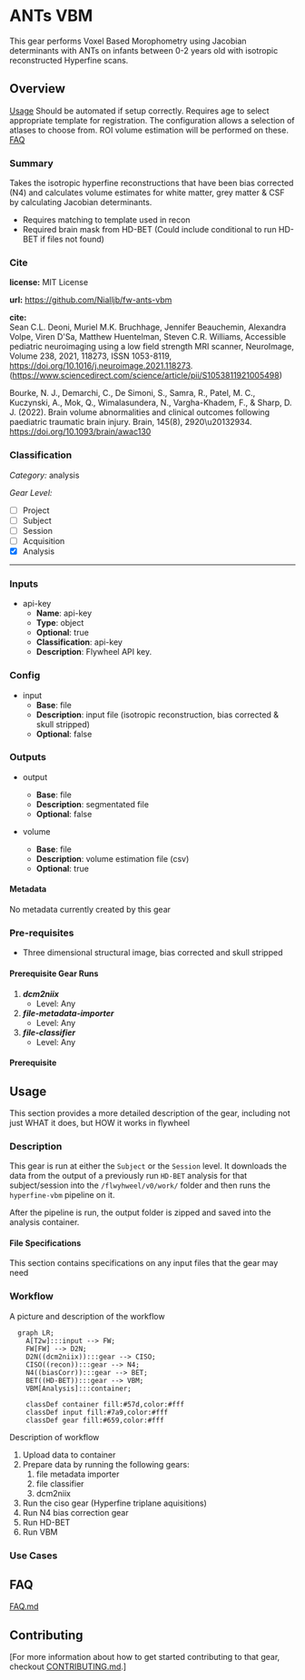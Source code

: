 # ANTs VBM
This gear performs Voxel Based Morophometry using Jacobian determinants with ANTs on infants between 0-2 years old with isotropic reconstructed Hyperfine scans.

## Overview

[Usage](#usage)
Should be automated if setup correctly. Requires age to select appropriate template for registration. The configuration allows a selection of atlases to choose from. ROI volume estimation will be performed on these.
[FAQ](#faq)

### Summary
Takes the isotropic hyperfine reconstructions that have been bias corrected (N4) and calculates volume estimates for white matter, grey matter & CSF by calculating Jacobian determinants. 
- Requires matching to template used in recon
- Required brain mask from HD-BET (Could include conditional to run HD-BET if files not found)

### Cite

**license:**
MIT License  

**url:** <https://github.com/Nialljb/fw-ants-vbm>

**cite:**  
Sean C.L. Deoni, Muriel M.K. Bruchhage, Jennifer Beauchemin, Alexandra Volpe, Viren D'Sa, Matthew Huentelman, Steven C.R. Williams,
Accessible pediatric neuroimaging using a low field strength MRI scanner, NeuroImage, Volume 238, 2021, 118273, ISSN 1053-8119,
https://doi.org/10.1016/j.neuroimage.2021.118273.  
(https://www.sciencedirect.com/science/article/pii/S1053811921005498)  

Bourke, N. J., Demarchi, C., De Simoni, S., Samra, R., Patel, M. C., Kuczynski, A., Mok, Q., Wimalasundera, N., Vargha-Khadem, F., & Sharp, D. J. (2022). Brain volume abnormalities and clinical outcomes following paediatric traumatic brain injury. Brain, 145(8), 2920\u20132934. https://doi.org/10.1093/brain/awac130  

### Classification

*Category:* analysis

*Gear Level:*

* [ ] Project
* [ ] Subject
* [ ] Session
* [ ] Acquisition
* [x] Analysis

----

### Inputs

* api-key
  * **Name**: api-key
  * **Type**: object
  * **Optional**: true
  * **Classification**: api-key
  * **Description**: Flywheel API key.

### Config

* input
  * **Base**: file
  * **Description**: input file (isotropic reconstruction, bias corrected & skull stripped)
  * **Optional**: false

### Outputs
* output
  * **Base**: file
  * **Description**: segmentated file 
  * **Optional**: false

* volume
  * **Base**: file
  * **Description**: volume estimation file (csv)
  * **Optional**: true

#### Metadata

No metadata currently created by this gear

### Pre-requisites

- Three dimensional structural image, bias corrected and skull stripped

#### Prerequisite Gear Runs

1. ***dcm2niix***
    * Level: Any
2. ***file-metadata-importer***
    * Level: Any
3. ***file-classifier***
    * Level: Any

#### Prerequisite

## Usage

This section provides a more detailed description of the gear, including not just WHAT
it does, but HOW it works in flywheel

### Description

This gear is run at either the `Subject` or the `Session` level. It downloads the data from the output of a previously run `HD-BET` analysis for that subject/session into the `/flwyhweel/v0/work/` folder and then runs the
`hyperfine-vbm` pipeline on it.

After the pipeline is run, the output folder is zipped and saved into the analysis
container.

#### File Specifications

This section contains specifications on any input files that the gear may need

### Workflow

A picture and description of the workflow

```mermaid
  graph LR;
    A[T2w]:::input --> FW;
    FW[FW] --> D2N;
    D2N((dcm2niix)):::gear --> CISO;
    CISO((recon)):::gear --> N4;
    N4((biasCorr)):::gear --> BET;
    BET((HD-BET)):::gear --> VBM;
    VBM[Analysis]:::container;
    
    classDef container fill:#57d,color:#fff
    classDef input fill:#7a9,color:#fff
    classDef gear fill:#659,color:#fff
```

Description of workflow

1. Upload data to container
2. Prepare data by running the following gears:
   1. file metadata importer
   2. file classifier
   3. dcm2niix
3. Run the ciso gear (Hyperfine triplane aquisitions)
4. Run N4 bias correction gear
5. Run HD-BET
6. Run VBM

### Use Cases

## FAQ

[FAQ.md](FAQ.md)

## Contributing

[For more information about how to get started contributing to that gear,
checkout [CONTRIBUTING.md](CONTRIBUTING.md).]
